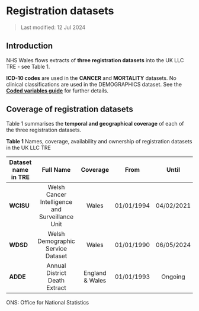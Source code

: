 # Registration datasets
>Last modified: 12 Jul 2024
## Introduction  
NHS Wales flows extracts of **three registration datasets** into the UK LLC TRE - see Table 1.

**ICD-10 codes** are used in the **CANCER** and **MORTALITY** datasets. No clinical classifications are used in the DEMOGRAPHICS dataset. See the [**Coded variables guide**](../Coding/coding_intro.md) for further details.

## Coverage of registration datasets
Table 1 summarises the **temporal and geographical coverage** of each of the three registration datasets. 

**Table 1** Names, coverage, availability and ownership of registration datasets in the UK LLC TRE

| **Dataset name in TRE**|**Full Name**|**Coverage**|**From**|**Until**|**Data available in TRE**|**Owner**|
|---|:---:|:---:|:---:|:---:|:---:|:---:|
|**WCISU**|Welsh Cancer Intelligence and Surveillance Unit |Wales|01/01/1994|04/02/2021|TBC|NHSW|
|**WDSD**|Welsh Demographic Service Dataset|Wales|01/01/1990 |06/05/2024|TBC|NHSW|
|**ADDE**|Annual District Death Extract|England & Wales|01/01/1993|Ongoing|01/01/1993 onwards|ONS|  |  

ONS: Office for National Statistics  






